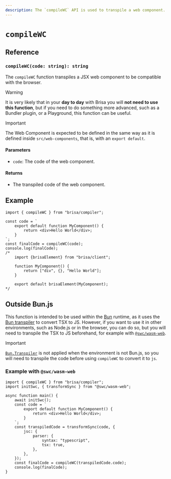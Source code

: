 ```yaml
---
description: The `compileWC` API is used to transpile a web component.
---
```


# `compileWC`

## Reference

### `compileWC(code: string): string`

The `compileWC` function transpiles a JSX web component to be compatible with the browser.

> [!WARNING]
>
> It is very likely that in your **day to day** with Brisa you will **not need to use this function**, but if you need to do something more advanced, such as a Bundler plugin, or a Playground, this function can be useful.

> [!IMPORTANT]
>
> The Web Component is expected to be defined in the same way as it is defined inside `src/web-components`, that is, with an `export default`.

#### Parameters

- `code`: The code of the web component.

#### Returns

- The transpiled code of the web component. 

## Example

```tsx
import { compileWC } from "brisa/compiler";

const code = `
	export default function MyComponent() { 
		return <div>Hello World</div>;
	}
`;
const finalCode = compileWC(code);
console.log(finalCode);
/*
	import {brisaElement} from "brisa/client";
			
	function MyComponent() {
		return ["div", {}, "Hello World"];
	}
			
	export default brisaElement(MyComponent);
*/
```

## Outside Bun.js

This function is intended to be used within the [Bun](https://bun.sh/) runtime, as it uses the [Bun transpiler](https://bun.sh/docs/api/transpiler) to convert TSX to JS. However, if you want to use it in other environments, such as Node.js or in the browser, you can do so, but you will need to transpile the TSX to JS beforehand, for example with [`@swc/wasm-web`](https://swc.rs/docs/usage/wasm).

> [!IMPORTANT]
>
> [`Bun.Transpiler`](https://bun.sh/docs/api/transpiler) is not applied when the environment is not Bun.js, so you will need to transpile the code before using `compileWC` to convert it to `js`.

### Example with `@swc/wasm-web`

```tsx
import { compileWC } from "brisa/compiler";
import initSwc, { transformSync } from "@swc/wasm-web";

async function main() {
	await initSwc();
	const code = `
		export default function MyComponent() { 
			return <div>Hello World</div>;
		}
	`;
	const transpiledCode = transformSync(code, {
		jsc: {
			parser: {
				syntax: "typescript",
				tsx: true,
			},
		},
	});
	const finalCode = compileWC(transpiledCode.code);
	console.log(finalCode);
}
```
